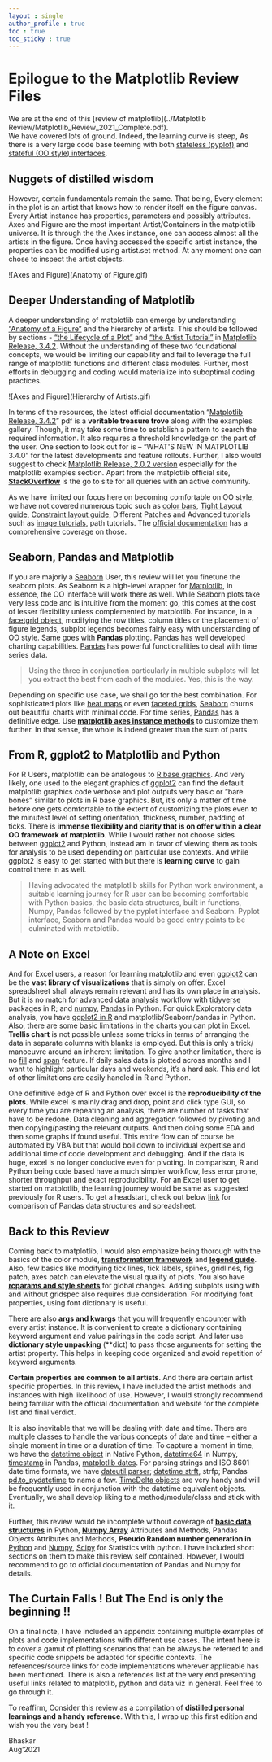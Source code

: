 ```yaml
---
layout : single
author_profile : true
toc : true
toc_sticky : true
---
```


# Epilogue to the Matplotlib Review Files

We are at the end of this [review of matplotlib](../Matplotlib Review/Matplotlib_Review_2021_Complete.pdf).  
We have covered lots of ground. Indeed, the learning curve is steep, As there is a very large code base teeming with both [stateless (pyplot)](https://matplotlib.org/stable/tutorials/introductory/pyplot.html#sphx-glr-tutorials-introductory-pyplot-py) and [stateful (OO style) interfaces](https://matplotlib.org/stable/tutorials/intermediate/artists.html#sphx-glr-tutorials-intermediate-artists-py).  

## Nuggets of distilled wisdom  
However, certain fundamentals remain the same. That being, Every element in the plot is an artist that knows how to render itself on the figure canvas. Every Artist instance has properties, parameters and possibly attributes. Axes and Figure are the most important Artist/Containers in the matplotlib universe. It is through the the Axes instance, one can access almost all the artists in the figure. Once having accessed the specific artist instance, the properties can be modified using artist.set method. At any moment one can chose to inspect the artist objects.  

![Axes and Figure](Anatomy of Figure.gif)

## Deeper Understanding of Matplotlib
A deeper understanding of matplotlib can emerge by understanding [“Anatomy of a Figure”](https://matplotlib.org/stable/gallery/showcase/anatomy.html?highlight=anatomy) and the hierarchy of artists. This should be followed by sections - [“the Lifecycle of a Plot”](https://matplotlib.org/stable/tutorials/introductory/lifecycle.html) and [“the Artist Tutorial”](https://matplotlib.org/3.5.0/tutorials/intermediate/artists.html) in [Matplotlib Release, 3.4.2](https://matplotlib.org/3.4.2/Matplotlib.pdf). Without the understanding of these two foundational concepts, we would be limiting our capability and fail to leverage the full range of matplotlib functions and different class modules. Further, most efforts in debugging and coding would materialize into suboptimal coding practices.

![Axes and Figure](Hierarchy of Artists.gif)

In terms of the resources, the latest official documentation “[Matplotlib Release, 3.4.2](https://matplotlib.org/3.4.2/Matplotlib.pdf)” pdf is a **veritable treasure trove** along with the examples gallery. Though, it may take some time to establish a pattern to search the required information. It also requires a threshold knowledge on the part of the user. One section to look out for is – “WHAT'S NEW IN MATPLOTLIB 3.4.0” for the latest developments and feature rollouts. Further, I also would suggest to check [Matplotlib Release, 2.0.2 version](https://matplotlib.org/2.0.2/Matplotlib.pdf) especially for the matplotlib examples section. Apart from the matplotlib official site, [**StackOverflow**](https://stackoverflow.com/questions/tagged/matplotlib) is the go to site for all queries with an active community.  

As we have limited our focus here on becoming comfortable on OO style, we have not covered numerous topic such as [color bars](https://matplotlib.org/stable/tutorials/colors/colorbar_only.html), [Tight Layout guide](https://matplotlib.org/stable/tutorials/intermediate/tight_layout_guide.html), [Constraint layout guide](https://matplotlib.org/stable/tutorials/intermediate/constrainedlayout_guide.html), Different Patches and Advanced tutorials such as [image tutorials](https://matplotlib.org/stable/tutorials/introductory/images.html#sphx-glr-tutorials-introductory-images-py), path tutorials. The [official documentation](https://matplotlib.org/stable/tutorials/index.html) has a comprehensive coverage on those.  

## Seaborn, Pandas and Matplotlib  

If you are majorly a [Seaborn](https://seaborn.pydata.org/) User, this review will let you finetune the seaborn plots. As Seaborn is a high-level wrapper for [Matplotlib](https://matplotlib.org/stable/gallery/index.html), in essence, the OO interface will work there as well. While Seaborn plots take very less code and is intuitive from the moment go, this comes at the cost of lesser flexibility unless complemented by matplotlib. For instance, in a [facetgrid object](https://seaborn.pydata.org/generated/seaborn.FacetGrid.html), modifying the row titles, column titles or the placement of figure legends, subplot legends becomes fairly easy with understanding of OO style. Same goes with [**Pandas**](https://pandas.pydata.org/docs/user_guide/index.html) plotting. Pandas has well developed charting capabilities. [Pandas](https://pandas.pydata.org/docs/user_guide/index.html) has powerful functionalities to deal with time series data.  
>Using the three in conjunction particularly in multiple subplots will let you extract the best from each of the modules. Yes, this is the way.  

Depending on specific use case, we shall go for the best combination. For sophisticated plots like [heat maps](https://seaborn.pydata.org/examples/spreadsheet_heatmap.html?highlight=heatmaps) or even [faceted grids]((https://seaborn.pydata.org/generated/seaborn.FacetGrid.html)), [Seaborn](https://seaborn.pydata.org/) churns out beautiful charts with minimal code. For time series, [Pandas](https://pandas.pydata.org/docs/user_guide/timeseries.html) has a definitive edge. Use [**matplotlib axes instance methods**](https://matplotlib.org/stable/api/axes_api.html#the-axes-class) to customize them further. In that sense, the whole is indeed greater than the sum of parts.  

## From R, ggplot2 to Matplotlib and Python  

For R Users, matplotlib can be analogous to [R base graphics](http://applied-r.com/r-graphics-gallery/). And very likely, one used to the elegant graphics of [ggplot2](https://exts.ggplot2.tidyverse.org/gallery/) can find the default matplotlib graphics code verbose and plot outputs very basic or “bare bones” similar to plots in R base graphics. But, it’s only a matter of time before one gets comfortable to the extent of customizing the plots even to the minutest level of setting orientation, thickness, number, padding of ticks. There is **immense flexibility and clarity that is on offer within a clear OO framework of matplotlib**. While I would rather not choose sides between [ggplot2](https://epirhandbook.com/en/ggplot-basics.html) and Python, instead am in favor of viewing them as tools for analysis to be used depending on particular use contexts. And while ggplot2 is easy to get started with but there is **learning curve** to gain control there in as well.  

>Having advocated the matplotlib skills for Python work environment, a suitable learning journey for R user can be becoming comfortable with Python basics, the basic data structures, built in functions, Numpy, Pandas followed by the pyplot interface and Seaborn. Pyplot interface, Seaborn and Pandas would be good entry points to be culminated with matplotlib.  

## A Note on Excel  

And for Excel users, a reason for learning matplotlib and even [ggplot2](https://exts.ggplot2.tidyverse.org/gallery/) can be the **vast library of visualizations** that is simply on offer. Excel spreadsheet shall always remain relevant and has its own place in analysis. But it is no match for advanced data analysis workflow with [tidyverse](https://www.tidyverse.org/packages/) packages in R; and [numpy](https://numpy.org/learn/), [Pandas](https://pandas.pydata.org/docs/getting_started/comparison/comparison_with_spreadsheets.html) in Python. For quick Exploratory data analysis, you have [ggplot2 in R](https://exts.ggplot2.tidyverse.org/gallery/) and matplotlib/Seaborn/pandas in Python. Also, there are some basic limitations in the charts you can plot in Excel. **Trellis chart** is not possible unless some tricks in terms of arranging the data in separate columns with blanks is employed. But this is only a trick/ manoeuvre around an inherent limitation. To give another limitation, there is no [fill](https://matplotlib.org/stable/gallery/lines_bars_and_markers/fill_between_alpha.html#sphx-glr-gallery-lines-bars-and-markers-fill-between-alpha-py) and [span](https://matplotlib.org/stable/gallery/subplots_axes_and_figures/axhspan_demo.html#sphx-glr-gallery-subplots-axes-and-figures-axhspan-demo-py) feature. If daily sales data is plotted across months and I want to highlight particular days and weekends, it’s a hard ask. This and lot of other limitations are easily handled in R and Python.  

One definitive edge of R and Python over excel is the **reproducibility of the plots**. While excel is mainly drag and drop, point and click type GUI, so every time you are repeating an analysis, there are number of tasks that have to be redone. Data cleaning and aggregation followed by pivoting and then copying/pasting the relevant outputs. And then doing some EDA and then some graphs if found useful. This entire flow can of course be automated by VBA but that would boil down to individual expertise and additional time of code development and debugging. And if the data is huge, excel is no longer conducive even for pivoting. In comparison, R and Python being code based have a much simpler workflow, less error prone, shorter throughput and exact reproducibility. For an Excel user to get started on matplotlib, the learning journey would be same as suggested previously for R users. To get a headstart, check out below [link](https://pandas.pydata.org/pandas-docs/stable/getting_started/comparison/comparison_with_spreadsheets.html) for comparison of Pandas data structures and spreadsheet.  

## Back to this Review  

Coming back to matplotlib, I would also emphasize being thorough with the basics of the color module, [**transformation framework**](https://matplotlib.org/stable/tutorials/advanced/transforms_tutorial.html) and [**legend guide**](https://matplotlib.org/stable/tutorials/intermediate/legend_guide.html). Also, few basics like modifying tick lines, tick labels, spines, gridlines, fig patch, axes patch can elevate the visual quality of plots. You also have [**rcparams and style sheets**](https://matplotlib.org/stable/tutorials/introductory/customizing.html) for global changes. Adding subplots using with and without gridspec also requires due consideration. For modifying font properties, using font dictionary is useful.  

There are also **args and kwargs** that you will frequently encounter with every artist instance. It is convenient to create a dictionary containing keyword argument and value pairings in the code script. And later use **dictionary style unpacking** (**dict) to pass those arguments for setting the artist property. This helps in keeping code organized and avoid repetition of keyword arguments.  

**Certain properties are common to all artists**. And there are certain artist specific properties. In this review, I have included the artist methods and instances with high likelihood of use. However, I would strongly recommend being familiar with the official documentation and website for the complete list and final verdict.  

It is also inevitable that we will be dealing with date and time. There are multiple classes to handle the various concepts of date and time – either a single moment in time or a duration of time. To capture a moment in time, we have the [datetime object](https://docs.python.org/3/library/time.html)  in Native Python, [datetime64](https://numpy.org/doc/stable/reference/arrays.datetime.html#datetime-and-timedelta-arithmetic) in Numpy, [timestamp](https://pandas.pydata.org/docs/user_guide/timeseries.html) in Pandas, [matplotlib dates](https://matplotlib.org/stable/api/dates_api.html). For parsing strings and ISO 8601 date time formats, we have [dateutil parser](https://dateutil.readthedocs.io/en/stable/examples.html); [datetime strft](https://docs.python.org/3/library/datetime.html#strftime-and-strptime-behavior), strfp; Pandas [pd.to_pydatetime](https://pandas.pydata.org/docs/reference/api/pandas.Timestamp.to_pydatetime.html) to name a few. [TimeDelta objects](https://pandas.pydata.org/docs/reference/api/pandas.Timedelta.html) are very handy and will be frequently used in conjunction with the datetime equivalent objects. Eventually, we shall develop liking to a method/module/class and stick with it.  

Further, this review would be incomplete without coverage of [**basic data structures**](https://docs.python.org/3/tutorial/datastructures.html) in Python, [**Numpy Array**](https://numpy.org/doc/stable/reference/generated/numpy.array.html) Attributes and Methods, Pandas Objects Attributes and Methods, **Pseudo Random number generation in** [Python](https://docs.python.org/3/library/random.html) and [Numpy](https://numpy.org/doc/stable/reference/random/generator.html?highlight=generator), [Scipy](https://scipy-lectures.org) for Statistics with python. I have included short sections on them to make this review self contained. However, I would recommend to go to official documentation of Pandas and Numpy for details.  

## The Curtain Falls ! But The End is only the beginning !!  

On a final note, I have included an appendix containing multiple examples of plots and code implementations with different use cases. The intent here is to cover a gamut of plotting scenarios that can be always be referred to and specific code snippets be adapted for specific contexts. The references/source links for code implementations wherever applicable has been mentioned. There is also a references list at the very end presenting useful links related to matplotlib, python and data viz in general.
Feel free to go through it.  

To reaffirm, Consider this review as a compilation of **distilled personal learnings and a handy reference**. With this, I wrap up this first edition and wish you the very best !  

Bhaskar  
Aug’2021
